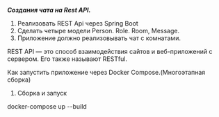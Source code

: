***Создания чата на Rest API.***
1. Реализовать REST Api через Spring Boot
2. Сделать четыре модели Person. Role. Room, Message.
3. Приложение должно реализовывать чат c комнатами.

REST API — это способ взаимодействия сайтов и веб-приложений с сервером. Его также называют RESTful.


Как запустить приложение через Docker Compose.(Многоэтапная сборка)

1. Сборка и запуск

docker-compose up --build
